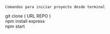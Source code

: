     Comandos para iniciar proyecto desde terminal   
  git clone ( URL REPO )   
  npm install express  
   npm start  

